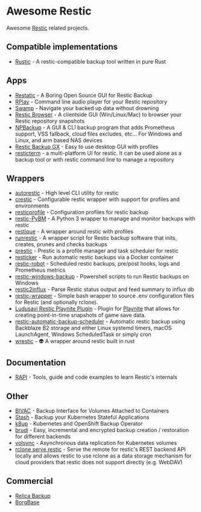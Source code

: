 # Awesome Restic

Awesome [Restic](https://restic.net) related projects.

## Compatible implementations

* [Rustic](https://github.com/rustic-rs/rustic) - A restic-compatible backup tool written in pure Rust 

## Apps

* [Restatic](https://github.com/Mebus/restatic) - A Boring Open Source GUI for Restic Backup
* [RPlay](https://github.com/rubiojr/rplay) - Command line audio player for your Restic repository
* [Swamp](https://github.com/swampapp/swamp) - Navigate your backed up data without drowning
* [Restic Browser](https://github.com/emuell/restic-browser) - A clientside GUI (Win/Linux/Mac) to browser your Restic repository snapshots
* [NPBackup](https://github.com/netinvent/npbackup) - A GUI & CLI backup program that adds Prometheus support, VSS fallback, cloud files excludes, etc... For Windows and Linux, and arm based NAS devices
* [Restic Backup GX](https://gitlab.com/stormking/resticguigx/-/blob/master/README.md) - Easy to use desktop GUI with profiles
* [resticterm](https://github.com/GPh83/resticterm) - a multi-platform UI for restic. It can be used alone as a backup tool or with restic command line to manage a repository

## Wrappers

* [autorestic](https://github.com/cupcakearmy/autorestic) - High level CLI utility for restic 
* [crestic](https://github.com/nils-werner/crestic) - Configurable restic wrapper with support for profiles and environments
* [resticprofile](https://github.com/creativeprojects/resticprofile) - Configuration profiles for restic backup 
* [restic-PyBM](https://github.com/sephiroth1395/restic-PyBM) - A Python 3 wrapper to manage and monitor backups with restic 
* [restique](https://github.com/maxkueng/restique) - A wrapper around restic with profiles 
* [runrestic](https://github.com/sinnwerkstatt/runrestic) - A wrapper script for Restic backup software that inits, creates, prunes and checks backups 
* [prestic](https://github.com/ducalex/prestic) - Prestic is a profile manager and task scheduler for restic
* [resticker](https://github.com/djmaze/resticker) - Run automatic restic backups via a Docker container
* [restic-robot](https://github.com/Southclaws/restic-robot) - Scheduled restic backups, pre/post hooks, logs and Prometheus metrics
* [restic-windows-backup](https://github.com/kmwoley/restic-windows-backup) - Powershell scripts to run Restic backups on Windows
* [restic2influx](https://github.com/hn/restic2influx) - Parse Restic status output and feed summary to influx db
* [restic-wrapper](https://github.com/peterrus/restic-wrapper) - Simple bash wrapper to source .env configuration files for Restic (and optionally rclone).
* [Ludusavi Restic Playnite Plugin](https://github.com/sharkusmanch/playnite-ludusavi-restic) - Plugin for [Playnite](https://playnite.link) that allows for creating point-in-time snapshots of game save data.
* [restic-automatic-backup-scheduler](https://github.com/erikw/restic-automatic-backup-scheduler) - Automatic restic backup using Backblaze B2 storage and either Linux systemd timers, macOS LaunchAgent, Windows ScheduledTask or simply cron
* [wrestic](https://github.com/alvaro17f/wrestic) - 👽 A wrapper around restic built in rust

## Documentation

* [RAPI](https://github.com/rubiojr/rapi) - Tools, guide and code examples to learn Restic's internals

## Other

* [BIVAC](https://github.com/camptocamp/bivac) - Backup Interface for Volumes Attached to Containers
* [Stash](https://github.com/stashed/stash) - Backup your Kubernetes Stateful Applications
* [k8up](https://github.com/vshn/k8up) - Kubernetes and OpenShift Backup Operator 
* [brudi](https://github.com/mittwald/brudi) - Easy, incremental and encrypted backup creation / restoration for different backends
* [volsync](https://github.com/backube/volsync) - Asynchronous data replication for Kubernetes volumes
* [rclone serve restic](https://rclone.org/commands/rclone_serve_restic/) - Serve the remote for restic's REST backend API locally and allows restic to use rclone as a data storage mechanism for cloud providers that restic does not support directly (e.g. WebDAV)

## Commercial

* [Relica Backup](https://relicabackup.com)
* [BorgBase](https://www.borgbase.com)

